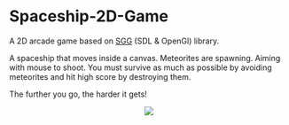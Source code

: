 # Spaceship-2D-Game

A 2D arcade game based on [SGG](https://github.com/cgaueb/sgg/blob/main/README.md) (SDL & OpenGl) library.

A spaceship that moves inside a canvas. Meteorites are spawning. Aiming with mouse to shoot.
You must survive as much as possible by avoiding meteorites and hit high score by destroying them.

The further you go, the harder it gets!
<p align="center">
  <img src="https://media.giphy.com/media/icdUOyAhoEjRHSTP17/giphy.gif" />
</p>
